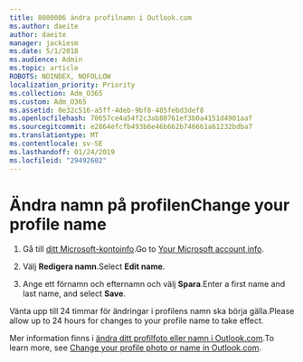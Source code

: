 ```yaml
---
title: 8000006 ändra profilnamn i Outlook.com
ms.author: daeite
author: daeite
manager: jackiesm
ms.date: 5/1/2018
ms.audience: Admin
ms.topic: article
ROBOTS: NOINDEX, NOFOLLOW
localization_priority: Priority
ms.collection: Adm_O365
ms.custom: Adm_O365
ms.assetid: 0e32c516-a5ff-4deb-9bf8-485febd3def8
ms.openlocfilehash: 70657ce4a54f2c3ab88761ef3b0a4151d4901aaf
ms.sourcegitcommit: e2864efcfb493b6e46b662b746661a61232bdba7
ms.translationtype: MT
ms.contentlocale: sv-SE
ms.lasthandoff: 01/24/2019
ms.locfileid: "29492602"
---
```

# <a name="change-your-profile-name"></a><span data-ttu-id="2f55d-102">Ändra namn på profilen</span><span class="sxs-lookup"><span data-stu-id="2f55d-102">Change your profile name</span></span>

1. <span data-ttu-id="2f55d-103">Gå till [ditt Microsoft-kontoinfo](https://go.microsoft.com/fwlink/p/?linkid=860841).</span><span class="sxs-lookup"><span data-stu-id="2f55d-103">Go to [Your Microsoft account info](https://go.microsoft.com/fwlink/p/?linkid=860841).</span></span>
    
2. <span data-ttu-id="2f55d-104">Välj **Redigera namn**.</span><span class="sxs-lookup"><span data-stu-id="2f55d-104">Select **Edit name**.</span></span> 
    
3. <span data-ttu-id="2f55d-105">Ange ett förnamn och efternamn och välj **Spara**.</span><span class="sxs-lookup"><span data-stu-id="2f55d-105">Enter a first name and last name, and select **Save**.</span></span> 
    
<span data-ttu-id="2f55d-106">Vänta upp till 24 timmar för ändringar i profilens namn ska börja gälla.</span><span class="sxs-lookup"><span data-stu-id="2f55d-106">Please allow up to 24 hours for changes to your profile name to take effect.</span></span>
  
<span data-ttu-id="2f55d-107">Mer information finns i [ändra ditt profilfoto eller namn i Outlook.com](https://go.microsoft.com/fwlink/?linkid=873110).</span><span class="sxs-lookup"><span data-stu-id="2f55d-107">To learn more, see [Change your profile photo or name in Outlook.com](https://go.microsoft.com/fwlink/?linkid=873110).</span></span>
  

